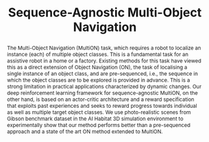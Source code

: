 ---
layout: project-page-new
title: "Sequence-Agnostic Multi-Object Navigation"
authors:
  - name: Nandiraju Gireesh
    sup: 1
  - name: Ayush Agrawal
    sup: 1
  - name: Ahana Datta
    sup: 1
  - name: Snehasis Banerjee
    sup: 1
  - name: Mohan Sridharan
    sup: 1
  - name: Brojeshwar Bhowmick
    sup: 1
  - name: Madhava Krishna
    sup: 1
affiliations:
  - name: IIIT Hyderabad, India
    link: https://robotics.iiit.ac.in
    sup: 1
permalink: /publications/2023/Gireesh_MultiON/
abstract: "The Multi-Object Navigation (MultiON) task, which requires a robot to localize an instance (each) of multiple object classes. This is a fundamental task for an assistive robot in a home or a factory. Existing methods for this task have viewed this as a direct extension of Object Navigation (ON), the task of localising a single instance of an object class, and are pre-sequenced, i.e., the sequence in which the object classes are to be explored is provided in advance. This is a strong limitation in practical applications characterized by dynamic changes. Our deep reinforcement learning framework for sequence-agnostic MultiON, on the other hand, is based on an actor-critic architecture and a reward specification that exploits past experiences and seeks to reward progress towards individual as well as multiple target object classes. We use photo-realistic scenes from Gibson benchmark dataset in the AI Habitat 3D simulation environment to experimentally show that our method performs better than a pre-sequenced approach and a state of the art ON method extended to MultiON."
paper: https://arxiv.org/pdf/2305.06178.pdf
#code: https://github.com/sudarshan-s-harithas/CCO-VOXEL 
#supplement: https://iiitaphyd-my.sharepoint.com/personal/avneesh_mishra_research_iiit_ac_in/Documents/Forms/All.aspx?RootFolder=%2Fpersonal%2Favneesh%5Fmishra%5Fresearch%5Fiiit%5Fac%5Fin%2FDocuments%2FRRC%2FOpposing%20View%20Loop%20Closure%2FE2CNN%2FPresented%20Material%2FReF%20Paper&FolderCTID=0x012000A1AB309DA2EB7542856220193D0C0808
#video: https://robotics.iiit.ac.in/publications/2020/deep-mpc-for-visual-servoing/video.mp4
#iframe: https://www.youtube.com/embed/qNAqAlb7m3E # https://www.youtube.com/embed/jhjskX4FQwA

---